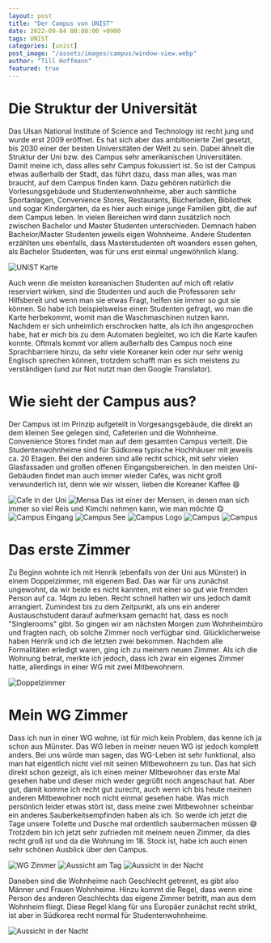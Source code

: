 ```yaml
---
layout: post
title: "Der Campus von UNIST"
date: 2022-09-04 00:00:00 +0900
tags: UNIST
categories: [unist]
post_image: "/assets/images/campus/window-view.webp"
author: "Till Hoffmann"
featured: true
---
```


# Die Struktur der Universität
Das Ulsan National Institute of Science and Technology ist recht jung und wurde erst 2009 eröffnet. Es hat sich aber das ambitionierte Ziel gesetzt, bis 2030 einer der besten Universitäten der Welt zu sein. Dabei ähnelt die Struktur der Uni bzw. des Campus sehr amerikanischen Universitäten. Damit meine ich, dass alles sehr Campus fokussiert ist. So ist der Campus etwas außerhalb der Stadt, das führt dazu, dass man alles, was man braucht, auf dem Campus finden kann. Dazu gehören natürlich die Vorlesungsgebäude und Studentenwohnheime, aber auch sämtliche Sportanlagen, Convenience Stores, Restaurants, Bücherladen, Bibliothek und sogar Kindergärten, da es hier auch einige junge Familien gibt, die auf dem Campus leben. In vielen Bereichen wird dann zusätzlich noch zwischen Bachelor und Master Studenten unterschieden. Demnach haben Bachelor/Master Studenten jeweils eigen Wohnheime. Andere Studenten erzählten uns ebenfalls, dass Masterstudenten oft woanders essen gehen, als Bachelor Studenten, was für uns erst einmal ungewöhnlich klang.

<img alt="UNIST Karte" src="assets/images/campus/unist-map.webp" class="img-fluid w-100"/>

Auch wenn die meisten koreanischen Studenten auf mich oft relativ reserviert wirken, sind die Studenten und auch die Professoren sehr Hilfsbereit und wenn man sie etwas Fragt, helfen sie immer so gut sie können. So habe ich beispielsweise einen Studenten gefragt, wo man die Karte herbekommt, womit man die Waschmaschinen nutzen kann. Nachdem er sich unheimlich erschrocken hatte, als ich ihn angesprochen habe, hat er mich bis zu dem Automaten begleitet, wo ich die Karte kaufen konnte. Oftmals kommt vor allem außerhalb des Campus noch eine Sprachbarriere hinzu, da sehr viele Koreaner kein oder nur sehr wenig Englisch sprechen können, trotzdem schafft man es sich meistens zu verständigen (und zur Not nutzt man den Google Translator).

# Wie sieht der Campus aus?
Der Campus ist im Prinzip aufgeteilt in Vorgesangsgebäude, die direkt an dem kleinen See gelegen sind, Cafeterien und die Wohnheime. Convenience Stores findet man auf dem gesamten Campus verteilt. Die Studentenwohnheime sind für Südkorea typische Hochhäuser mit jeweils ca. 20 Etagen. Bei den anderen sind alle recht schick, mit sehr vielen Glasfassaden und großen offenen Eingangsbereichen. In den meisten Uni-Gebäuden findet man auch immer wieder Cafés, was nicht groß verwunderlich ist, denn wie wir wissen, lieben die Koreaner Kaffee 😄

<img alt="Cafe in der Uni" src="assets/images/campus/coffeeplace.webp" class="img-fluid w-100"/>
<img alt="Mensa" src="assets/images/campus/inside-mensa.webp" class="img-fluid w-100"/>
Das ist einer der Mensen, in denen man sich immer so viel Reis und Kimchi nehmen kann, wie man möchte 😋

<img alt="Campus Eingang" src="assets/images/campus/unist-entrance.webp" class="img-fluid w-100"/>
<img alt="Campus See" src="assets/images/campus/unist-lake.webp" class="img-fluid w-100"/>
<img alt="Campus Logo" src="assets/images/campus/unist-logo.webp" class="img-fluid w-100"/>
<img alt="Campus" src="assets/images/campus/unist-place.webp" class="img-fluid w-100"/>
<img alt="Campus" src="assets/images/campus/unist-student.webp" class="img-fluid w-100"/>


# Das erste Zimmer
Zu Beginn wohnte ich mit Henrik (ebenfalls von der Uni aus Münster) in einem Doppelzimmer, mit eigenem Bad. Das war für uns zunächst ungewohnt, da wir beide es nicht kannten, mit einer so gut wie fremden Person auf ca. 14qm zu leben. Recht schnell hatten wir uns jedoch damit arrangiert. Zumindest bis zu dem Zeitpunkt, als uns ein anderer Austauschstudent darauf aufmerksam gemacht hat, dass es noch "Singlerooms" gibt. So gingen wir am nächsten Morgen zum Wohnheimbüro und fragten nach, ob solche Zimmer noch verfügbar sind. Glücklicherweise haben Henrik und ich die letzten zwei bekommen. Nachdem alle Formalitäten erledigt waren, ging ich zu meinem neuen Zimmer. Als ich die Wohnung betrat, merkte ich jedoch, dass ich zwar ein eigenes Zimmer hatte, allerdings in einer WG mit zwei Mitbewohnern.

<img alt="Doppelzimmer" src="assets/images/campus/doubleroom.webp" class="img-fluid w-100"/>


# Mein WG Zimmer
Dass ich nun in einer WG wohne, ist für mich kein Problem, das kenne ich ja schon aus Münster. Das WG leben in meiner neuen WG ist jedoch komplett anders. Bei uns würde man sagen, das WG-Leben ist sehr funktional, also man hat eigentlich nicht viel mit seinen Mitbewohnern zu tun. Das hat sich direkt schon gezeigt, als ich einen meiner Mitbewohner das erste Mal gesehen habe und dieser mich weder gegrüßt noch angeschaut hat. Aber gut, damit komme ich recht gut zurecht, auch wenn ich bis heute meinen anderen Mitbewohner noch nicht einmal gesehen habe. Was mich persönlich leider etwas stört ist, dass meine zwei Mitbewohner scheinbar ein anderes Sauberkeitsempfinden haben als ich. So werde ich jetzt die Tage unsere Toilette und Dusche mal ordentlich saubermachen müssen 😅 Trotzdem bin ich jetzt sehr zufrieden mit meinem neuen Zimmer, da dies recht groß ist und da die Wohnung im 18. Stock ist, habe ich auch einen sehr schönen Ausblick über den Campus.

<img alt="WG Zimmer" src="assets/images/campus/singleroom.webp" class="img-fluid w-100"/>
<img alt="Aussicht am Tag" src="assets/images/campus/window-view.webp" class="img-fluid w-100"/>
<img alt="Aussicht in der Nacht" src="assets/images/campus/window-view-night.webp" class="img-fluid w-100"/>

Daneben sind die Wohnheime nach Geschlecht getrennt, es gibt also Männer und Frauen Wohnheime. Hinzu kommt die Regel, dass wenn eine Person des anderen Geschlechts das eigene Zimmer betritt, man aus dem Wohnheim fliegt. Diese Regel klang für uns Europäer zunächst recht strikt, ist aber in Südkorea recht normal für Studentenwohnheime.

<img alt="Aussicht in der Nacht" src="assets/images/campus/unist-only-male.webp" class="img-fluid w-100"/>